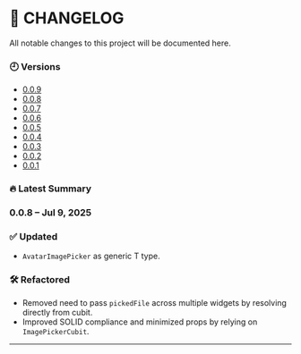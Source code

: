 # 📄 CHANGELOG

All notable changes to this project will be documented here.

### 🕘 Versions

 - [0.0.9](https://github.com/GenieCoderSrc/reusable_image_widget/blob/main/changelog/0.0.9.md)
 - [0.0.8](https://github.com/GenieCoderSrc/reusable_image_widget/blob/main/changelog/0.0.8.md) 
 - [0.0.7](https://github.com/GenieCoderSrc/reusable_image_widget/blob/main/changelog/0.0.7.md)
 - [0.0.6](https://github.com/GenieCoderSrc/reusable_image_widget/blob/main/changelog/0.0.6.md)
 - [0.0.5](https://github.com/GenieCoderSrc/reusable_image_widget/blob/main/changelog/0.0.5.md)
 - [0.0.4](https://github.com/GenieCoderSrc/reusable_image_widget/blob/main/changelog/0.0.4.md)
 - [0.0.3](https://github.com/GenieCoderSrc/reusable_image_widget/blob/main/changelog/0.0.3.md)
 - [0.0.2](https://github.com/GenieCoderSrc/reusable_image_widget/blob/main/changelog/0.0.2.md)
 - [0.0.1](https://github.com/GenieCoderSrc/reusable_image_widget/blob/main/changelog/0.0.1.md)

### 🔥 Latest Summary

### 0.0.8 – Jul 9, 2025

### ✅ Updated

* `AvatarImagePicker` as generic T type.

### 🛠️ Refactored

* Removed need to pass `pickedFile` across multiple widgets by resolving directly from cubit.
* Improved SOLID compliance and minimized props by relying on `ImagePickerCubit`.

---


